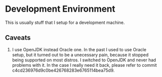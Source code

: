 # Development Environment

This is usually stuff that I setup for a development machine.

## Caveats

1) I use OpenJDK instead Oracle one. In the past I used to use Oracle setup, 
   but it turned out to be a unecessary pain, because it stopped being
   supported on most distros. I switched to OpenJDK and never had problems with
   it. In the case I really need it back, please refer to commit
   c4cd236976d9c0be426768283e6765114bea75d9.
